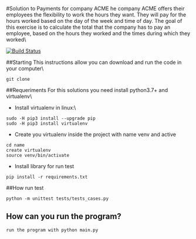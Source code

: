 #Solution to Payments for company ACME
he company ACME offers their employees the flexibility to work the hours they want. They will pay for the hours worked based on the day of the week and time of day. The goal of this exercise is to calculate the total that the company has to pay an employee, based on the hours they worked and the times during which they worked\

[![Build Status](https://travis-ci.org/joemccann/dillinger.svg?branch=master)](https://travis-ci.org/joemccann/dillinger)

##Starting
This instructions allow you can download and run the code in your computer\
```
git clone
```
##Requeriments
For this solutions you need install python3.7+ and virtualenv\
- Install virtualenv in linux:\
```
sudo -H pip3 install --upgrade pip
sudo -H pip3 install virtualenv
```
- Create you virtualenv inside the project with name venv and active
```
cd name
create virtualenv 
source venv/bin/activate 
```
- Install library for run test
```
pip install -r requirements.txt
```
##How run test
```
python -m unittest tests/tests_cases.py 
```
## How can you run the program?
```
run the program with python main.py
```


